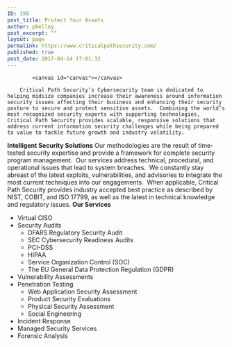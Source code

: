 ```yaml
---
ID: 156
post_title: Protect Your Assets
author: pkelley
post_excerpt: ""
layout: page
permalink: https://www.criticalpathsecurity.com/
published: true
post_date: 2017-04-14 17:01:32
---
```


			<canvas id="canvas"></canvas>
<style>canvas {
  background: #232323;
}</style>
		Critical Path Security’s Cybersecurity team is dedicated to helping midsize companies increase their awareness around information security issues affecting their business and enhancing their security posture to secure and protect sensitive assets.  Combining the world’s most recognized security experts with supporting technologies, Critical Path Security provides scalable, responsive solutions that address current information security challenges while being prepared to value to tackle future growth and industry volatility.
<strong>Intelligent Security Solutions</strong>
Our methodologies are the result of time-tested security expertise and provide a framework for complete security program management.  Our services address technical, procedural, and operational issues that lead to system breaches.  We constantly stay abreast of the latest exploits, vulnerabilities, and advisories to integrate the most current techniques into our engagements.  When applicable, Critical Path Security provides industry accepted best practice as described by NIST, COBIT, and ISO 17799, as well as the latest in technical knowledge and regulatory issues.
<strong>Our Services</strong>
<ul>
 	<li>Virtual CISO</li>
 	<li>Security Audits
<ul>
 	<li>DFARS Regulatory Security Audit</li>
 	<li>SEC Cybersecurity Readiness Audits</li>
 	<li>PCI-DSS</li>
 	<li>HIPAA</li>
 	<li>Service Organization Control (SOC)</li>
 	<li>The EU General Data Protection Regulation (GDPR)</li>
</ul>
</li>
 	<li>Vulnerability Assessments</li>
 	<li>Penetration Testing
<ul>
 	<li>Web Application Security Assessment</li>
 	<li>Product Security Evaluations</li>
 	<li>Physical Security Assessment</li>
 	<li>Social Engineering</li>
</ul>
</li>
 	<li>Incident Response</li>
 	<li>Managed Security Services</li>
 	<li>Forensic Analysis</li>
</ul>